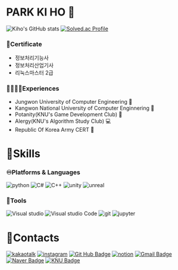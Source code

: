 # PARK KI HO 🤣
![Kiho's GitHub stats](https://github-readme-stats.vercel.app/api?username=kihopark811&show_icons=true&theme=github_dark)
[![Solved.ac Profile](http://mazassumnida.wtf/api/v2/generate_badge?boj=kiho000811)](https://solved.ac/profile/kiho000811)

### 🪪Certificate
- 정보처리기능사
- 정보처리산업기사
- 리눅스마스터 2급

### 🏃🏻‍♂️‍➡️Experiences
* Jungwon University of Computer Engineering 🏫
* Kangwon National University of Computer Enginnering 🏫
* Potanity(KNU's Game Development Club) 🥔
* Alergy(KNU's Algorithm Study Club) 💻
* Republic Of Korea Army CERT 🔐

# 🔹Skills  
### ♾️Platforms & Languages
![python](https://img.shields.io/badge/python-3776AB?style=flat-square&logo=python&logoColor=yellow)
![C#](https://img.shields.io/badge/C%23-7C4EC4?style=flat-square&logo=sharp&logoColor=white)
![C++](https://img.shields.io/badge/c++-00599C?style=flat-square&logo=c%2B%2B&logoColor=white)
![unity](https://img.shields.io/badge/unity-000000?style=flat-square&logo=unity&logoColor=white)
![unreal](https://img.shields.io/badge/unreal-FFFFFF?style=flat-square&logo=unrealengine&logoColor=black)

### 🔧Tools
![Visual studio](https://img.shields.io/badge/Visual_Studio-5C2D91?style=flat-square&logo=VisualStudio&logoColor=white)
![Visual studio Code](https://img.shields.io/badge/Visual_Studio_Code-007ACC?style=flat-square&logo=VisualStudioCode&logoColor=white)
![git](https://img.shields.io/badge/git-00599C?style=flat-square&logo=git&logoColor=white)
![jupyter](https://img.shields.io/badge/jupyter-F37626?style=flat-square&logo=jupyter&logoColor=white)

# 📧Contacts 
[![kakaotalk](https://img.shields.io/badge/kakaotalk-FFCD00?style=flat-square&logo=kakaotalk&logoColor=black)](https://open.kakao.com/o/sl0mgIhh)
[![instagram](https://img.shields.io/badge/instagram-FF0069?style=flat-square&logo=instagram&logoColor=white)](https://www.instagram.com/kiho_park811?igsh=MXQzaWk2ZW1mYWtpaw==)
[![Git Hub Badge](https://img.shields.io/badge/GitHub-181717?style=flat-square&logo=GitHub&logoColor=white)](https://github.com/KihoPark811)
[![notion](https://img.shields.io/badge/notion-000000.svg?style=flat-square&logo=notion&logoColor=white)](https://www.notion.so/Game-Development-106676eb1d39800db3b1cbe1dac6fe8e)
[![Gmail Badge](https://img.shields.io/badge/Gmail-003366?style=flat-square&logo=Gmail&logoColor=white&link=mailto:gpkiho000811@gmail.com)](mailto:gpkiho000811@gmail.com)
[![Naver Badge](https://img.shields.io/badge/Naver-03C75A?style=flat-square&logo=Naver&logoColor=white&link=mailto:gpkiho000811@naver.com)](mailto:gpkiho000811@naver.com)
[![KNU Badge](https://img.shields.io/badge/Kangwon_National_University-00B2FF?style=flat-square&logo=messenger&logoColor=white&link=mailto:202214296@kangwon.ac.kr)](mailto:202214296@kangwon.ac.kr)
